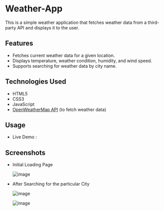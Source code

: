 # Weather-App

This is a simple weather application that fetches weather data from a third-party API and displays it to the user.

## Features

- Fetches current weather data for a given location.
- Displays temperature, weather condition, humidity, and wind speed.
- Supports searching for weather data by city name.

## Technologies Used

- HTML5
- CSS3
- JavaScript
- [OpenWeatherMap API](https://openweathermap.org/api) (to fetch weather data)

## Usage

- Live Demo :

## Screenshots

- Initial Loading Page

  ![image](https://github.com/Sri-Sakthi-CB/Weather-App/assets/95374074/20a27e0b-d45f-4496-83e3-bd8e56ed0887)

- After Searching for the particular City

  ![image](https://github.com/Sri-Sakthi-CB/Weather-App/assets/95374074/689616d1-ef4b-4ee2-b187-03202e618f57)

  ![image](https://github.com/Sri-Sakthi-CB/Weather-App/assets/95374074/5d8f2847-9cdf-48fc-88f9-122f6a678415)


  




